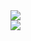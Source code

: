 <a href="https://github.com/lantoy1">
  <img align="center" src="https://github-readme-stats.anuraghazra1.vercel.app/api?username=lantoy1&show_icons=true&count_private=true&theme=blueberry&hide_border=true">
</a>
<br>
<a href="https://wakatime.com/@lantoy1">
  <img src="https://github-readme-stats.vercel.app/api/wakatime?username=lantoy1&show_icons=true&hide_border=true&theme=blueberry&layout=compact">
</a>
